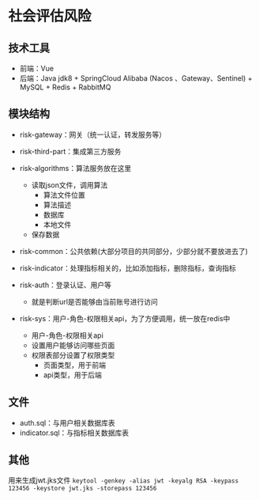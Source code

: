 # 社会评估风险

## 技术工具

* 前端：Vue
* 后端：Java jdk8 + SpringCloud Alibaba (Nacos 、Gateway、Sentinel) + MySQL + Redis + RabbitMQ

## 模块结构
* risk-gateway：网关（统一认证，转发服务等）
* risk-third-part：集成第三方服务

* risk-algorithms：算法服务放在这里 
  - 读取json文件，调用算法 
    - 算法文件位置 
    - 算法描述 
    - 数据库 
    - 本地文件 
  - 保存数据

* risk-common：公共依赖(大部分项目的共同部分，少部分就不要放进去了)

* risk-indicator：处理指标相关的，比如添加指标，删除指标，查询指标

* risk-auth：登录认证、用户等
  * 就是判断url是否能够由当前账号进行访问

* risk-sys：用户-角色-权限相关api，为了方便调用，统一放在redis中
  * 用户-角色-权限相关api
  * 设置用户能够访问哪些页面
  * 权限表部分设置了权限类型
    * 页面类型，用于前端
    * api类型，用于后端


## 文件
* auth.sql：与用户相关数据库表
* indicator.sql：与指标相关数据库表


## 其他
用来生成jwt.jks文件
`keytool -genkey -alias jwt -keyalg RSA -keypass 123456 -keystore jwt.jks -storepass 123456`
